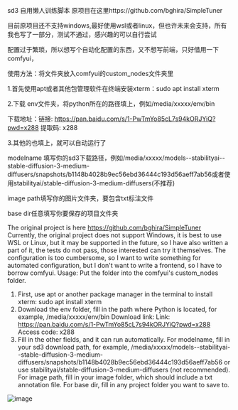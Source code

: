 sd3 自用懒人训练脚本
原项目在这里https://github.com/bghira/SimpleTuner

目前原项目还不支持windows,最好使用wsl或者linux，但也许未来会支持，所有我也写了一部分，测试不通过，感兴趣的可以自行尝试

配置过于繁琐，所以想写个自动化配置的东西，又不想写前端，只好借用一下comfyui，

使用方法：将文件夹放入comfyui的custom_nodes文件夹里

1.首先使用apt或者其他包管理软件在终端安装xterm：sudo apt install xterm 

2.下载 env文件夹，将python所在的路径填上，例如/media/xxxxx/env/bin

下载地址：链接: https://pan.baidu.com/s/1-PwTmYo85cL7s94kORJYiQ?pwd=x288 提取码: x288 

3.其他的也填上，就可以自动运行了 

modelname 填写你的sd3下载路径，例如/media/xxxxx/models--stabilityai--stable-diffusion-3-medium-diffusers/snapshots/b1148b4028b9ec56ebd36444c193d56aeff7ab56或者使用stabilityai/stable-diffusion-3-medium-diffusers(不推荐)

image path填写你的图片文件夹，要包含txt标注文件

base dir任意填写你要保存的项目文件夹

The original project is here https://github.com/bghira/SimpleTuner
Currently, the original project does not support Windows, it is best to use WSL or Linux, but it may be supported in the future, so I have also written a part of it, the tests do not pass, those interested can try it themselves.
The configuration is too cumbersome, so I want to write something for automated configuration, but I don't want to write a frontend, so I have to borrow comfyui.
Usage: Put the folder into the comfyui's custom_nodes folder.
1. First, use apt or another package manager in the terminal to install xterm: sudo apt install xterm
2. Download the env folder, fill in the path where Python is located, for example, /media/xxxxx/env/bin
Download link: Link: https://pan.baidu.com/s/1-PwTmYo85cL7s94kORJYiQ?pwd=x288 Access code: x288
3. Fill in the other fields, and it can run automatically.
For modelname, fill in your sd3 download path, for example, /media/xxxxx/models--stabilityai--stable-diffusion-3-medium-diffusers/snapshots/b1148b4028b9ec56ebd36444c193d56aeff7ab56 or use stabilityai/stable-diffusion-3-medium-diffusers (not recommended).
For image path, fill in your image folder, which should include a txt annotation file.
For base dir, fill in any project folder you want to save to.

![image](https://github.com/pzzmyc/comfyui-sd3-simple-simpletuner/assets/43562427/13df99cf-abc2-4488-91c3-4a3ea688ba47)
